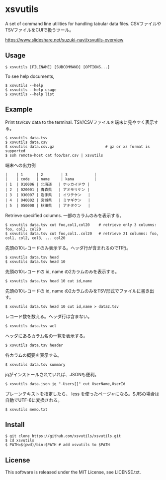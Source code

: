 # xsvutils

A set of command line utilities for handling tabular data files.
CSVファイルやTSVファイルをCUIで扱うツール。

https://www.slideshare.net/suzuki-navi/xsvutils-overview

## Usage

    $ xsvutils [FILENAME] [SUBCOMMAND] [OPTIONS...]

To see help documents,

    $ xsvutils --help
    $ xsvutils --help usage
    $ xsvutils --help list

## Example

Print tsv/csv data to the terminal.
TSV/CSVファイルを端末に見やすく表示する。

    $ xsvutils data.tsv
    $ xsvutils data.csv
    $ xsvutils data.csv.gz                       # gz or xz format is supported
    $ ssh remote-host cat foo/bar.csv | xsvutils

端末への出力例

    |    | 1      | 2        | 3            |
    |    | code   | name     | kana         |
    | 1  | 010006 | 北海道   | ホッカイドウ |
    | 2  | 020001 | 青森県   | アオモリケン |
    | 3  | 030007 | 岩手県   | イワテケン   |
    | 4  | 040002 | 宮城県   | ミヤギケン   |
    | 5  | 050008 | 秋田県   | アキタケン   |

Retrieve specified columns.
一部のカラムのみを表示する。

    $ xsvutils data.tsv cut foo,col1,col20    # retrieve only 3 columns: foo, col1, col20
    $ xsvutils data.tsv cut foo,col1..col20   # retrieve 21 columns: foo, col1, col2, col3, ... col20

先頭の10レコードのみ表示する。ヘッダ行が含まれるので11行。

    $ xsvutils data.tsv head
    $ xsvutils data.tsv head 10

先頭の10レコードの id, name の2カラムのみを表示する。

    $ xsvutils data.tsv head 10 cut id,name

先頭の10レコードの id, name の2カラムのみをTSV形式でファイルに書き出す。

    $ xsvutils data.tsv head 10 cut id,name > data2.tsv

レコード数を数える。ヘッダ行は含まない。

    $ xsvutils data.tsv wcl

ヘッダにあるカラム名の一覧を表示する。

    $ xsvutils data.tsv header

各カラムの概要を表示する。

    $ xsvutils data.tsv summary

jqがインストールされていれば、JSONも便利。

    $ xsvutils data.json jq ".Users[]" cut UserName,UserId

プレーンテキストを指定したら、 less を使ったページャになる。SJISの場合は自動でUTF-8に変換される。

    $ xsvutils memo.txt


## Install

    $ git clone https://github.com/xsvutils/xsvutils.git
    $ cd xsvutils
    $ PATH=$(pwd)/bin:$PATH # add xsvutils to $PATH


## License

This software is released under the MIT License, see LICENSE.txt.

